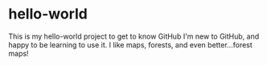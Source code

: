hello-world
===========

This is my hello-world project to get to know GitHub
I'm new to GitHub, and happy to be learning to use it. I like maps, forests, and even better...forest maps!
